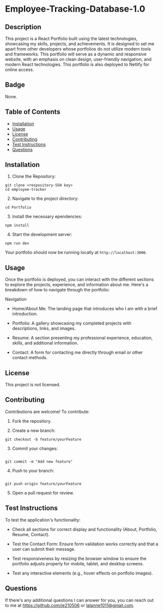 # Employee-Tracking-Database-1.0


## Description
This project is a React Portfolio built using the latest technologies, showcasing my skills, projects, and achievements. It is designed to set me apart from other developers whose portfolios do not utilize modern tools and frameworks. This portfolio will serve as a dynamic and responsive website, with an emphasis on clean design, user-friendly navigation, and modern React technologies. This portfolio is also deployed to Netlify for online access.


## Badge
None.


## Table of Contents
- [Installation](#installation)
- [Usage](#usage)
- [License](#license)
- [Contributing](#contributing)
- [Test Instructions](#testinstructions)
- [Questions](#questions)
   

## Installation 
1. Clone the Repository:
```
git clone <respository-SSH key>
cd employee-tracker
```
2. Navigate to the project directory:
```
cd Portfolio
```
3. Install the necessary ependencies:
```
npm install
```

4. Start the development server:

```
npm run dev
```

Your portfolio should now be running locally at ```http://localhost:3000```.


## Usage 
Once the portfolio is deployed, you can interact with the different sections to explore the projects, experience, and information about me. Here's a breakdown of how to navigate through the portfolio:

Navigation
-  Home/About Me: The landing page that introduces who I am with a brief introduction.

-  Portfolio: A gallery showcasing my completed projects with descriptions, links, and images.

-  Resume: A section presenting my professional experience, education, skills, and additional information.

-  Contact: A form for contacting me directly through email or other contact methods.


## License 
This project is not licensed. 


## Contributing 
Contributions are welcome! To contribute:
1. Fork the repository.

2. Create a new branch:
```
git checkout -b feature/yourFeature
```

3. Commit your changes:
```

git commit -m "Add new feature"
```

4. Push to your branch:
```

git push origin feature/yourFeature
```

5. Open a pull request for review.


## Test Instructions 
To test the application's functionality:

-  Check all sections for correct display and functionality (About, Portfolio, Resume, Contact).

-  Test the Contact Form: Ensure form validation works correctly and that a user can submit their message.

-  Test responsiveness by resizing the browser window to ensure the portfolio adjusts properly for mobile, tablet, and desktop screens.

-  Test any interactive elements (e.g., hover effects on portfolio images).


## Questions 
If there's any additional questions I can answer for you, you can reach out to me at https://github.com/je210506 or [lalanne1011@gmail.com](mailto:lalanne1011@gmail.com}).